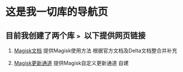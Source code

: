# 这是我一切库的导航页

## 目前我创建了两个库﹥ 以下提供网页链接

1. [Magisk文档](https://chouge1huao.github.io/MagiskDocument/)
提供Magisk使用方法
根据官方文档及Delta文档整合并补充

2. [Magisk更新通道](https://chouge1huao.github.io/Magiskcustomchannel/)
提供Magisk自定义更新通道
自建
